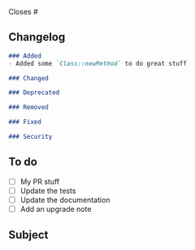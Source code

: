 <!-- THE PR TEMPLATE IS NOT AN OPTION. DO NOT DELETE IT! -->

<!--
    Specify which issues will be fixed/closed.
    Remove it if this is not related.
-->

Closes #

## Changelog

<!-- MANDATORY
    Fill the changelog part inside the code block.
    Remove unneeded sections.
    Follow this schema: http://keepachangelog.com/
-->

```markdown
### Added
- Added some `Class::newMethod` to do great stuff

### Changed

### Deprecated

### Removed

### Fixed

### Security
```

## To do

<!--
    Complete the tasks.
    You can add as many tasks as you want.
    If some are not relevant, just remove them.
-->

- [ ] My PR stuff
- [ ] Update the tests
- [ ] Update the documentation
- [ ] Add an upgrade note

## Subject

<!-- Describe your Pull Request content here -->
